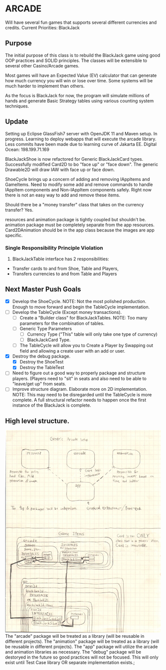 # ARCADE
Will have several fun games that supports several different currencies and credits.
Current Priorities:
BlackJack

## Purpose
The initial purpose of this class is to rebuild the BlackJack game using good OOP practices and SOLID principles.
The classes will be extensible to several other Casino/Arcade games.

Most games will have an Expected Value (EV) calculator that can generate how much currency you will win or lose over time.
Some systems will be much harder to implement than others.

As the focus is BlackJack for now, the program will simulate millions of hands and generate Basic Strategy tables using various counting system techniques.

## Update
Setting up Eclipse GlassFish7 server with OpenJDK 11 and Maven setup. In progress.
Learning to deploy webapps that will execute the arcade library.
Less commits have been made due to learning curve of Jakarta EE.
Digital Ocean: 198.199.71.169

BlackJackShoe is now refactored for Generic BlackJackCard types.
Successfully modified Card2D to bo "face up" or "face down". The generic Drawable2D will draw IAW with face up or face down.

ShoeCycle brings up a concern of adding and removing IAppItems and GameItems. Need to modify some add and remove commands to handle IAppItem components and Non-IAppItem components safely. Right now there is not an easy way to add and remove these items.

Should there be a "money transfer" class that takes on the currency transfer? Yes.

resources and animation package is tightly coupled but shouldn't be. animation package must be completely separate from the app resources. Card2DAnimation should be in the app class because the images are app specific.

### Single Responsibility Principle Violation
1. BlackJackTable interface has 2 responsibilities:
* Transfer cards to and from Shoe, Table and Players,
* Transfers currencies to and from Table and Players

## Next Master Push Goals
- [x] Develop the ShoeCycle.
	NOTE: Not the most polished production. Enough to move forward and begin the TableCycle implementation.
- [ ] Develop the TableCycle (Except money transactions).
	- [ ] Create a "Builder class" for BlackJackTables.
		NOTE: Too many parameters for the combination of tables.
	- [ ] Generic Type Parameters
		- [ ] Currency Type ("This" table will only take one type of currency)
		- [ ] BlackJackCard Type.
	- [ ] The TableCycle will allow you to Create a Player by Swapping out field and allowing a create user with an add or user.
- [x] Destroy the debug package.
	- [x] Destroy the ShoeTest
	- [x] Destroy the TableTest
- [ ] Need to figure out a good way to properly package and structure players. (Players need to "sit" in seats and also need to be able to "leave/get up" from seats.
- [ ] Improve structure diagram. Elaborate more on 2D implementation.
	NOTE: This may need to be disregarded until the TableCycle is more complete. A full structural refactor needs to happen once the first instance of the BlackJack is complete.

## High level structure.
![Generic Game Structure](readmesrcs/GameSetup.jpg)
The "arcade" package will be treated as a library (will be reusable in different projects).
The "animation" package will be treated as a library (will be reusable in different projects).
The "app" package will utilize the arcade and animation libraries as necessary.
The "debug" package will be destoryed in the future so good practices will not be focused. This will only exist until Test Case library OR separate implementation exists.;